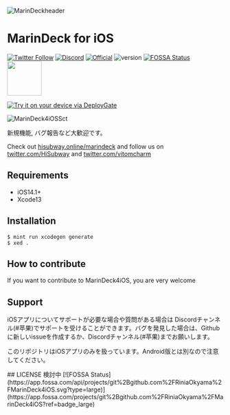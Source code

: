 ![MarinDeckheader](https://user-images.githubusercontent.com/66313777/123541317-d1c2fc80-d77e-11eb-97f9-7733bfb23d44.png)

# MarinDeck for iOS

[![Twitter Follow](https://img.shields.io/twitter/follow/vitomcharm?style=flat-square)](https://twitter.com/vitomcharm)
[![Discord](https://img.shields.io/badge/Discord-join-blue)](https://discord.gg/JKsqaxcnCW)
[![Official](https://img.shields.io/badge/Official%20Site-Visit-blue)](https://hisubway.online/marindeck)
![version](https://img.shields.io/badge/version-Alpha-red)
[![FOSSA Status](https://app.fossa.com/api/projects/git%2Bgithub.com%2FRiniaOkyama%2FMarinDeck4iOS.svg?type=shield)](https://app.fossa.com/projects/git%2Bgithub.com%2FRiniaOkyama%2FMarinDeck4iOS?ref=badge_shield)
[<img src="https://user-images.githubusercontent.com/54408846/118393692-55b3a000-b67b-11eb-997b-073596be55fc.png" width=80>](https://b.hatena.ne.jp/entry/s/github.com/RiniaOkyama/MarinDeck4iOS)

[<img src="https://dply.me/mcdh5i/button/large" alt="Try it on your device via DeployGate">](https://dply.me/mcdh5i#install)



![MarinDeck4iOSSct](https://user-images.githubusercontent.com/54408846/118355669-271ac400-b5ac-11eb-87d9-dfeedb5baac9.png)

新規機能, バグ報告など大歓迎です。



Check out [hisubway.online/marindeck](https://hisubway.online/marindeck/) and follow us on [twitter.com/HiSubway](https://twitter.com/HiSubway) and [twitter.com/vitomcharm](https://twitter.com/vitomcharm)


## Requirements

* iOS14.1+
* Xcode13

## Installation

```
$ mint run xcodegen generate
$ xed .
```



## How to contribute

If you want to contribute to MarinDeck4iOS, you are very welcome



## Support

iOSアプリについてサポートが必要な場合や質問がある場合は Discordチャンネル(#苹果)でサポートを受けることができます。バグを発見した場合は、Githubに新しいissueを作成するか、Discordチャンネル(#苹果)までお願いします。

このリポジトリはiOSアプリのみを扱っています。Android版とは別なので注意してください。


<!--
## DeployGate

開発バージョンを試してみたいですか？ DeployGateでテスターになれます！;)

Do you want to try the latest version in development of MarinDeck4iOS ? Simple, follow this simple step

[<img src="https://dply.me/mcdh5i/button/large" alt="Try it on your device via DeployGate">](https://dply.me/mcdh5i#install)
--!>



## LICENSE

検討中

[![FOSSA Status](https://app.fossa.com/api/projects/git%2Bgithub.com%2FRiniaOkyama%2FMarinDeck4iOS.svg?type=large)](https://app.fossa.com/projects/git%2Bgithub.com%2FRiniaOkyama%2FMarinDeck4iOS?ref=badge_large)
